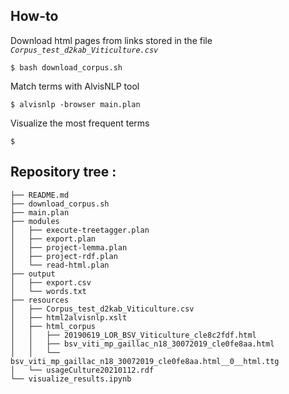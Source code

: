 ## How-to

Download html pages from links stored in the file *`Corpus_test_d2kab_Viticulture.csv`*
```
$ bash download_corpus.sh 
```

Match terms with AlvisNLP tool
```
$ alvisnlp -browser main.plan
```

Visualize the most frequent terms
```
$ 
```

## Repository tree :
```
├── README.md
├── download_corpus.sh
├── main.plan
├── modules
│   ├── execute-treetagger.plan
│   ├── export.plan
│   ├── project-lemma.plan
│   ├── project-rdf.plan
│   └── read-html.plan
├── output
│   ├── export.csv
│   └── words.txt
├── resources
│   ├── Corpus_test_d2kab_Viticulture.csv
│   ├── html2alvisnlp.xslt
│   ├── html_corpus
│   │   ├── 20190619_LOR_BSV_Viticulture_cle8c2fdf.html
│   │   ├── bsv_viti_mp_gaillac_n18_30072019_cle0fe8aa.html
│   │   └── bsv_viti_mp_gaillac_n18_30072019_cle0fe8aa.html__0__html.ttg
│   └── usageCulture20210112.rdf
└── visualize_results.ipynb
```
